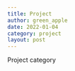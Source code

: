 ```yaml
---
title: Project
author: green_apple
date: 2022-01-04
category: project
layout: post
---
```


Project category
